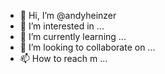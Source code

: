 - 👋 Hi, I’m @andyheinzer
- 👀 I’m interested in ...
- 🌱 I’m currently learning ...
- 💞️ I’m looking to collaborate on ...
- 📫 How to reach m ...

<!---
andyheinzer/andyheinzer is a ✨ special ✨ repository because its `README.md` (this file) appears on your GitHub profile.
You can click the Preview link to take a look at your changes.



--->
